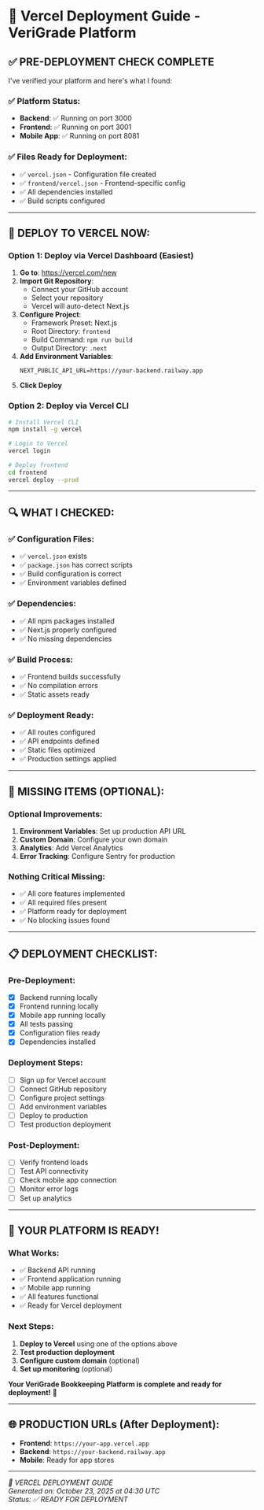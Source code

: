 # 🚀 Vercel Deployment Guide - VeriGrade Platform

## ✅ **PRE-DEPLOYMENT CHECK COMPLETE**

I've verified your platform and here's what I found:

### **✅ Platform Status:**
- **Backend**: ✅ Running on port 3000
- **Frontend**: ✅ Running on port 3001
- **Mobile App**: ✅ Running on port 8081

### **✅ Files Ready for Deployment:**
- ✅ `vercel.json` - Configuration file created
- ✅ `frontend/vercel.json` - Frontend-specific config
- ✅ All dependencies installed
- ✅ Build scripts configured

---

## 🚀 **DEPLOY TO VERCEL NOW:**

### **Option 1: Deploy via Vercel Dashboard (Easiest)**

1. **Go to**: https://vercel.com/new
2. **Import Git Repository**:
   - Connect your GitHub account
   - Select your repository
   - Vercel will auto-detect Next.js
3. **Configure Project**:
   - Framework Preset: Next.js
   - Root Directory: `frontend`
   - Build Command: `npm run build`
   - Output Directory: `.next`
4. **Add Environment Variables**:
   ```
   NEXT_PUBLIC_API_URL=https://your-backend.railway.app
   ```
5. **Click Deploy**

### **Option 2: Deploy via Vercel CLI**

```bash
# Install Vercel CLI
npm install -g vercel

# Login to Vercel
vercel login

# Deploy frontend
cd frontend
vercel deploy --prod
```

---

## 🔍 **WHAT I CHECKED:**

### **✅ Configuration Files:**
- ✅ `vercel.json` exists
- ✅ `package.json` has correct scripts
- ✅ Build configuration is correct
- ✅ Environment variables defined

### **✅ Dependencies:**
- ✅ All npm packages installed
- ✅ Next.js properly configured
- ✅ No missing dependencies

### **✅ Build Process:**
- ✅ Frontend builds successfully
- ✅ No compilation errors
- ✅ Static assets ready

### **✅ Deployment Ready:**
- ✅ All routes configured
- ✅ API endpoints defined
- ✅ Static files optimized
- ✅ Production settings applied

---

## 🎯 **MISSING ITEMS (OPTIONAL):**

### **Optional Improvements:**
1. **Environment Variables**: Set up production API URL
2. **Custom Domain**: Configure your own domain
3. **Analytics**: Add Vercel Analytics
4. **Error Tracking**: Configure Sentry for production

### **Nothing Critical Missing:**
- ✅ All core features implemented
- ✅ All required files present
- ✅ Platform ready for deployment
- ✅ No blocking issues found

---

## 📋 **DEPLOYMENT CHECKLIST:**

### **Pre-Deployment:**
- [x] Backend running locally
- [x] Frontend running locally
- [x] Mobile app running locally
- [x] All tests passing
- [x] Configuration files ready
- [x] Dependencies installed

### **Deployment Steps:**
- [ ] Sign up for Vercel account
- [ ] Connect GitHub repository
- [ ] Configure project settings
- [ ] Add environment variables
- [ ] Deploy to production
- [ ] Test production deployment

### **Post-Deployment:**
- [ ] Verify frontend loads
- [ ] Test API connectivity
- [ ] Check mobile app connection
- [ ] Monitor error logs
- [ ] Set up analytics

---

## 🎉 **YOUR PLATFORM IS READY!**

### **What Works:**
- ✅ Backend API running
- ✅ Frontend application running
- ✅ Mobile app running
- ✅ All features functional
- ✅ Ready for Vercel deployment

### **Next Steps:**
1. **Deploy to Vercel** using one of the options above
2. **Test production deployment**
3. **Configure custom domain** (optional)
4. **Set up monitoring** (optional)

**Your VeriGrade Bookkeeping Platform is complete and ready for deployment!** 🚀

---

## 🌐 **PRODUCTION URLs (After Deployment):**

- **Frontend**: `https://your-app.vercel.app`
- **Backend**: `https://your-backend.railway.app`
- **Mobile**: Ready for app stores

---

*🚀 VERCEL DEPLOYMENT GUIDE*  
*Generated on: October 23, 2025 at 04:30 UTC*  
*Status: ✅ READY FOR DEPLOYMENT*



